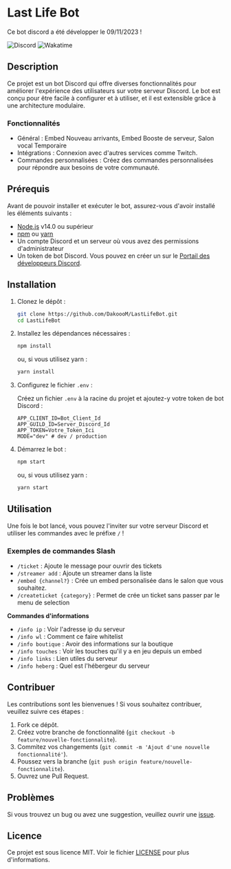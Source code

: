 # Last Life Bot

Ce bot discord a été développer le 09/11/2023 !

![Discord](https://img.shields.io/discord/800533788421259296?label=discord&logo=discord&style=flat-square)
![Wakatime](https://wakatime.com/badge/user/cd7fd9ea-e1d6-44f3-9e27-2f7f13627930/project/018b7fe5-3ab6-4b99-8e3d-30adced2f061.svg)

## Description

Ce projet est un bot Discord qui offre diverses fonctionnalités pour améliorer l'expérience des utilisateurs sur votre serveur Discord. Le bot est conçu pour être facile à configurer et à utiliser, et il est extensible grâce à une architecture modulaire.

### Fonctionnalités

- Général : Embed Nouveau arrivants, Embed Booste de serveur, Salon vocal Temporaire
- Intégrations : Connexion avec d'autres services comme Twitch.
- Commandes personnalisées : Créez des commandes personnalisées pour répondre aux besoins de votre communauté.

## Prérequis

Avant de pouvoir installer et exécuter le bot, assurez-vous d'avoir installé les éléments suivants :

- [Node.js](https://nodejs.org/) v14.0 ou supérieur
- [npm](https://www.npmjs.com/) ou [yarn](https://yarnpkg.com/)
- Un compte Discord et un serveur où vous avez des permissions d'administrateur
- Un token de bot Discord. Vous pouvez en créer un sur le [Portail des développeurs Discord](https://discord.com/developers/applications).

## Installation

1. Clonez le dépôt :

   ```bash
   git clone https://github.com/DakoooM/LastLifeBot.git
   cd LastLifeBot
   ```

2. Installez les dépendances nécessaires :

   ```bash
   npm install
   ```

   ou, si vous utilisez yarn :

   ```bash
   yarn install
   ```

3. Configurez le fichier `.env` :

   Créez un fichier `.env` à la racine du projet et ajoutez-y votre token de bot Discord :

   ```env
   APP_CLIENT_ID=Bot_Client_Id
   APP_GUILD_ID=Server_Discord_Id
   APP_TOKEN=Votre_Token_Ici
   MODE="dev" # dev / production
   ```

4. Démarrez le bot :

   ```bash
   npm start
   ```

   ou, si vous utilisez yarn :

   ```bash
   yarn start
   ```

## Utilisation

Une fois le bot lancé, vous pouvez l'inviter sur votre serveur Discord et utiliser les commandes avec le préfixe `/` !

### Exemples de commandes Slash

- `/ticket` : Ajoute le message pour ouvrir des tickets
- `/streamer add` : Ajoute un streamer dans la liste
- `/embed {channel?}` : Crée un embed personalisée dans le salon que vous souhaitez.
- `/createticket {category}` : Permet de crée un ticket sans passer par le menu de selection

**Commandes d'informations**
- `/info ip` : Voir l'adresse ip du serveur
- `/info wl` : Comment ce faire whitelist
- `/info boutique` : Avoir des informations sur la boutique
- `/info touches` : Voir les touches qu'il y a en jeu depuis un embed
- `/info links` : Lien utiles du serveur
- `/info heberg` : Quel est l'hébergeur du serveur

## Contribuer

Les contributions sont les bienvenues ! Si vous souhaitez contribuer, veuillez suivre ces étapes :

1. Fork ce dépôt.
2. Créez votre branche de fonctionnalité (`git checkout -b feature/nouvelle-fonctionnalite`).
3. Commitez vos changements (`git commit -m 'Ajout d'une nouvelle fonctionnalité'`).
4. Poussez vers la branche (`git push origin feature/nouvelle-fonctionnalite`).
5. Ouvrez une Pull Request.

## Problèmes

Si vous trouvez un bug ou avez une suggestion, veuillez ouvrir une [issue](https://github.com/DakoooM/LastLifeBot/issues).

## Licence

Ce projet est sous licence MIT. Voir le fichier [LICENSE](LICENSE) pour plus d'informations.
